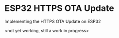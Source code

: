 # ESP32 HTTPS OTA Update

Implementing the HTTPS OTA Update on ESP32

<not yet working, still a work in progress>

